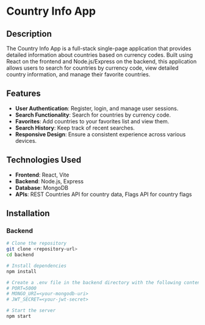 # Country Info App

## Description

The Country Info App is a full-stack single-page application that provides detailed information about countries based on currency codes. Built using React on the frontend and Node.js/Express on the backend, this application allows users to search for countries by currency code, view detailed country information, and manage their favorite countries.

## Features

- **User Authentication**: Register, login, and manage user sessions.
- **Search Functionality**: Search for countries by currency code.
- **Favorites**: Add countries to your favorites list and view them.
- **Search History**: Keep track of recent searches.
- **Responsive Design**: Ensure a consistent experience across various devices.

## Technologies Used

- **Frontend**: React, Vite
- **Backend**: Node.js, Express
- **Database**: MongoDB
- **APIs**: REST Countries API for country data, Flags API for country flags

## Installation

### Backend

```bash
# Clone the repository
git clone <repository-url>
cd backend

# Install dependencies
npm install

# Create a .env file in the backend directory with the following content:
# PORT=5000
# MONGO_URI=<your-mongodb-uri>
# JWT_SECRET=<your-jwt-secret>

# Start the server
npm start
